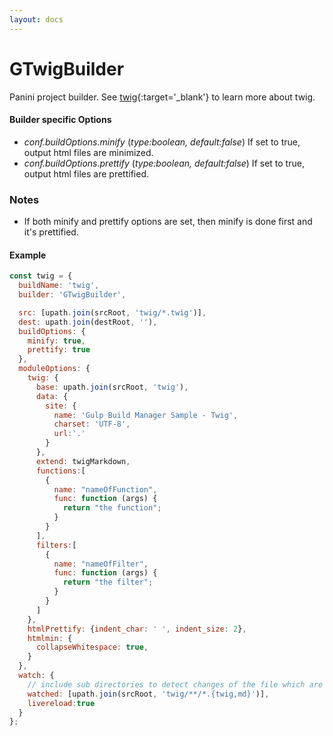 ```yaml
---
layout: docs
---
```


# GTwigBuilder
Panini project builder.
See [twig](https://twig.symfony.com){:target='_blank'} to learn more about twig.

#### Builder specific Options
  - *conf.buildOptions.minify* (<i>type:boolean, default:false</i>)
      If set to true, output html files are minimized.
  - *conf.buildOptions.prettify* (<i>type:boolean, default:false</i>)
      If set to true, output html files are prettified.

### Notes
  - If both minify and prettify options are set, then minify is done first and it's prettified.

#### Example
```javascript
const twig = {
  buildName: 'twig',
  builder: 'GTwigBuilder',

  src: [upath.join(srcRoot, 'twig/*.twig')],
  dest: upath.join(destRoot, ''),
  buildOptions: {
    minify: true,
    prettify: true
  },
  moduleOptions: {
    twig: {
      base: upath.join(srcRoot, 'twig'),
      data: {
        site: {
          name: 'Gulp Build Manager Sample - Twig',
          charset: 'UTF-8',
          url:'.'
        }
      },
      extend: twigMarkdown,
      functions:[
        {
          name: "nameOfFunction",
          func: function (args) {
            return "the function";
          }
        }
      ],
      filters:[
        {
          name: "nameOfFilter",
          func: function (args) {
            return "the filter";
          }
        }
      ]
    },
    htmlPrettify: {indent_char: ' ', indent_size: 2},
    htmlmin: {
      collapseWhitespace: true,
    }
  },
  watch: {
    // include sub directories to detect changes of the file which are not in src list.
    watched: [upath.join(srcRoot, 'twig/**/*.{twig,md}')],
    livereload:true
  }
};
```

